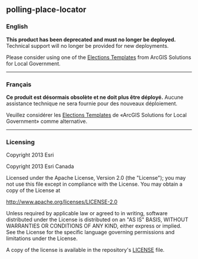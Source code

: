 ## polling-place-locator

### English

__This product has been deprecated and must no longer be deployed.__ Technical support will no longer be provided for new deployments.

Please consider using one of the [Elections Templates](https://solutions.arcgis.com/local-government/elections/) from ArcGIS Solutions for Local Government.

---

### Français

__Ce produit est désormais obsolète et ne doit plus être déployé.__ Aucune assistance technique ne sera fournie pour des nouveaux déploiement.

Veuillez considérer les [Elections Templates](https://solutions.arcgis.com/local-government/elections/) de «ArcGIS Solutions for Local Government» comme alternative.

---

### Licensing
Copyright 2013 Esri

Copyright 2013 Esri Canada

Licensed under the Apache License, Version 2.0 (the "License"); you may not use this file except in compliance with the License. You may obtain a copy of the License at

http://www.apache.org/licenses/LICENSE-2.0

Unless required by applicable law or agreed to in writing, software distributed under the License is distributed on an "AS IS" BASIS, WITHOUT WARRANTIES OR CONDITIONS OF ANY KIND, either express or implied. See the License for the specific language governing permissions and limitations under the License.

A copy of the license is available in the repository's [LICENSE](../master/LICENSE) file.
